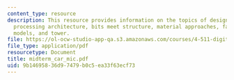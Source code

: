 ```yaml
---
content_type: resource
description: This resource provides information on the topics of design interaction,
  processing architecture, bits meet structure, material approaches, fabricating the
  models, and tower.
file: https://ol-ocw-studio-app-qa.s3.amazonaws.com/courses/4-511-digital-mock-up-workshop-spring-2006/9b14695836d97479b0c5ea33f63ecf73_midterm_car_mic.pdf
file_type: application/pdf
resourcetype: Document
title: midterm_car_mic.pdf
uid: 9b146958-36d9-7479-b0c5-ea33f63ecf73
---
```

